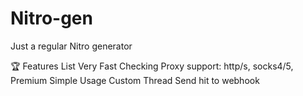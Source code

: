 # Nitro-gen
Just a regular Nitro generator




🏆 Features List
Very Fast Checking
Proxy support: http/s, socks4/5, Premium
Simple Usage
Custom Thread
Send hit to webhook
